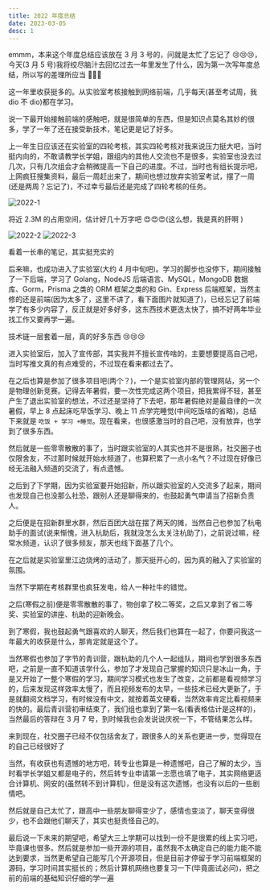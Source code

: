 ```yaml
---
title: 2022 年度总结
date: 2023-03-05
desc: 1
---
```


emmm，本来这个年度总结应该放在 3 月 3 号的，问就是太忙了忘记了 😢😢😢，今天(3 月 5 号)我将绞尽脑汁去回忆过去一年里发生了什么，因为第一次写年度总结，所以写的差理所应当 🥰🥰🥰

这一年里收获挺多的。从实验室考核接触到网络前端，几乎每天(甚至考试周，我 dio 不 dio)都在学习。

说一下最开始接触前端的感触吧，就是很简单的东西，但是知识点莫名其妙的很多，学了一年了还在接受新技术，笔记更是记了好多。

上一年生日应该还在实验室的四轮考核，其实四轮考核对我来说压力挺大吧，当时挺内向的，不敢请教学长学姐，跟组内的其他人交流也不是很多，实验室也没去过几次，只有几次组会才会稍微提高一下自己的进度。不过，当时也有组长提示吧，上网疯狂搜集资料，最后一周赶出来了，期间也想过放弃实验室考试，摆了一周(还是两周？忘记了)，不过幸亏最后还是完成了四轮考核的任务。

![2022-1](/images/2022-1.png)

将近 2.3M 的占用空间，估计好几十万字吧 😍😍😍(这么想，我是真的肝啊 )

![2022-2](/images/2022-2.png)
![2022-3](/images/2022-3.png)

看着一长串的笔记，其实挺充实的

后来嘛，也成功进入了实验室(大约 4 月中旬吧)。学习的脚步也没停下，期间接触了一下后端，学习了 Golang，NodeJS 后端语言、MySQL，MongoDB 数据库、Gorm，Prisma 之类的 ORM 框架之类的和 Gin、Express 后端框架，当然主修的还是前端(因为太多了，这里不讲了，看下面图片就知道了)，已经忘记了前端学了有多少内容了，反正就是好多好多，这东西技术更迭太快了，搞不好两年毕业找工作又要再学一遍。

技术链一层套着一层，真的好多东西 😢😢😢

进入实验室后，加入了宣传部，其实我并不擅长宣传啥的，主要想要提高自己吧，当时写推文真的有点难受的，不过现在看来都过去了。

在之后也算是参加了很多项目吧(两个？)，一个是实验室内部的管理网站，另一个是物理创新竞赛。记得去年暑假，要一次性完成这两个项目，把我累得不轻，甚至产生了退出实验室的想法，不过还是坚持了下去吧，那年暑假绝对是最自律的一次暑假，早上 8 点起床吃早饭学习、晚上 11 点学完睡觉(中间吃饭啥的省略)，总结下来就是 `吃饭 + 学习 +睡觉`。现在看来，也很感激当时的自己吧，没有放弃，也学到了很多东西。

然后就是一些零零散散的事了，当时跟实验室的人其实也并不是很熟，社交圈子也仅限舍友，不过那时候就开始水频道了，也算积累了一点小名气？不过现在好像已经无法融入频道的交流了，有点遗憾。

之后到了下学期，因为实验室要开始招新，所以跟实验室的人交流多了起来，期间也发现自己也没那么社恐，跟别人还是聊得来的，也鼓起勇气申请当了招新负责人。

之后便是在招新群里水群，然后百团大战在摆了两天的摊，当然自己也参加了杭电助手的面试(说来惭愧，进入杭助后，我就没怎么太关注杭助了)，之前说过嘛，经常水频道，认识了很多频友，那天也线下面基了几个。

在之后就是实验室里江边烧烤的活动了，那天挺开心的，因为真的融入了实验室的氛围。

当然下学期在考核群里也疯狂发电，给人一种社牛的错觉。

之后(寒假之前)便是零零散散的事了，物创拿了校二等奖，之后又拿到了省二等奖、实验室的讲座、杭助的迎新晚会。

到了寒假，我也鼓起勇气跟喜欢的人聊天，然后我们也算在一起了，你要问我这一年最大的收获是什么，那肯定就是这个了。

当然寒假也参加了字节的青训营，跟杭助的几个人一起组队，期间也学到很多东西吧，之前是一直不知道该学什么，参加了才发现自己掌握的知识只是冰山一角，于是又开始了一整个寒假的学习，期间学习模式也发生了改变，之前都是看视频学习的，后来发现这样效率太慢了，而且视频发布的太早，一些技术已经大更新了，于是就翻阅文档学习，有时候没有中文，就按着英文硬看，当然效率肯定比看视频来的快的。最后青训营初审结束了，我们组也拿到了第一名(看表格估计是这样的)，当然最后的答辩在 3 月 7 号，到时候我也会发说说庆祝一下，不管结果怎么样。

来到现在，社交圈子已经不仅包括舍友了，跟很多人的关系也更进一步，觉得现在的自己已经很好了

当然，有收获也有遗憾的地方吧，转专业也算是一种遗憾吧，自己了解的太少，当时看学长学姐又都是电子的，然后转专业申请第一志愿也填了电子，其实网络更适合计算机、网安的(虽然转不到计算机)，但是没有这次遗憾，也没有以后的一些剧情吧。

然后就是自己太忙了，跟高中一些朋友聊得变少了，感情也变淡了，聊天变得很少，也不会跟他们聊天了，其实也挺责怪自己的。

最后说一下未来的期望吧，希望大三上学期可以找到一份不是很累的线上实习吧，毕竟课也很多。然后就是参加一些开源的项目，虽然我不太确定自己的能力能不能达到要求，当然更希望自己能写几个开源项目，但是目前才停留于学习前端框架的源码，学习时间其实挺长的；然后计算机网络也要复习一下(毕竟面试必问)，把之前的前端的基础知识仔细的学一遍
